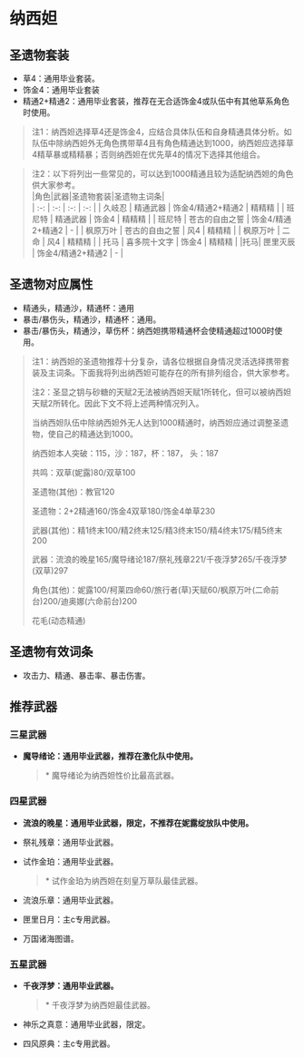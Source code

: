 # 纳西妲

## 圣遗物套装

- 草4：通用毕业套装。
- 饰金4：通用毕业套装
- 精通2+精通2：通用毕业套装，推荐在无合适饰金4或队伍中有其他草系角色时使用。

> 注1：纳西妲选择草4还是饰金4，应结合具体队伍和自身精通具体分析。如队伍中除纳西妲外无角色携带草4且有角色精通达到1000，纳西妲应选择草4精草暴或精精暴；否则纳西妲在优先草4的情况下选择其他组合。  

> 注2：以下将列出一些常见的，可以达到1000精通且较为适配纳西妲的角色供大家参考。  
> |角色|武器|圣遗物套装|圣遗物主词条|  
> |  :-:  |  :-:  |  :-:  |  :-:  |
> | 久岐忍 | 精通武器 | 饰金4/精通2+精通2 | 精精精 |
> | 班尼特 | 精通武器 | 饰金4 | 精精精 |
> | 班尼特 | 苍古的自由之誓 | 饰金4/精通2+精通2 | - |
> | 枫原万叶 | 苍古的自由之誓 | 风4 | 精精精 |
> | 枫原万叶 | 二命 | 风4 | 精精精 |
> | 托马 | 喜多院十文字 | 饰金4 | 精精精 |
> |托马| 匣里灭辰 | 饰金4/精通2+精通2 | - |


## 圣遗物对应属性

- 精通头，精通沙，精通杯：通用
- 暴击/暴伤头，精通沙，精通杯：通用。
- 暴击/暴伤头，精通沙，草伤杯：纳西妲携带精通杯会使精通超过1000时使用。

> 注1：纳西妲的圣遗物推荐十分复杂，请各位根据自身情况灵活选择携带套装及主词条。下面我将列出纳西妲可能存在的所有排列组合，供大家参考。  
>
> 注2：圣显之钥与砂糖的天赋2无法被纳西妲天赋1所转化，但可以被纳西妲天赋2所转化。因此下文不将上述两种情况列入。  
>
>当纳西妲队伍中除纳西妲外无人达到1000精通时，纳西妲应通过调整圣遗物，使自己的精通达到1000。
>
>纳西妲本人突破：115，沙：187，杯：187， 头：187
>
>共鸣：双草(妮露)80/双草100
>
>圣遗物(其他)：教官120
>
>圣遗物：2+2精通160/饰金4双草180/饰金4单草230
>
>武器(其他)：精1终末100/精2终末125/精3终末150/精4终末175/精5终末200
>
>武器：流浪的晚星165/魔导绪论187/祭礼残章221/千夜浮梦265/千夜浮梦(双草)297
>
>角色(其他)：妮露100/柯莱四命60/旅行者(草)天赋60/枫原万叶(二命前台)200/迪奥娜(六命前台)200
>
>花毛(动态精通)


## 圣遗物有效词条

- 攻击力、精通、暴击率、暴击伤害。

## 推荐武器

### 三星武器

- **魔导绪论：通用毕业武器，推荐在激化队中使用。**

  > \* 魔导绪论为纳西妲性价比最高武器。  

### 四星武器

- **流浪的晚星：通用毕业武器，限定，不推荐在妮露绽放队中使用。**
- 祭礼残章：通用毕业武器。
- 试作金珀：通用毕业武器。

  > \* 试作金珀为纳西妲在刻皇万草队最佳武器。  

- 流浪乐章：通用毕业武器。
- 匣里日月：主c专用武器。
- 万国诸海图谱。

### 五星武器

- **千夜浮梦：通用毕业武器。**

  > \* 千夜浮梦为纳西妲最佳武器。  

- 神乐之真意：通用毕业武器，限定。
- 四风原典：主c专用武器。
